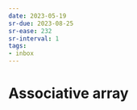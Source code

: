 ```yaml
---
date: 2023-05-19
sr-due: 2023-08-25
sr-ease: 232
sr-interval: 1
tags:
- inbox
---
```


# Associative array